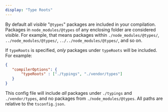 ```yaml
---
display: "Type Roots"
---
```


By default all *visible* "`@types`" packages are included in your compilation. 
Packages in `node_modules/@types` of any enclosing folder are considered *visible*.
For example, that means packages within `./node_modules/@types/`,  `../node_modules/@types/`, `../../node_modules/@types/`, and so on.

If `typeRoots` is specified, *only* packages under `typeRoots` will be included. For example:

```json
{
   "compilerOptions": {
       "typeRoots" : ["./typings", "./vendor/types"]
   }
}
```

This config file will include *all* packages under `./typings` and `./vendor/types`, and no packages from `./node_modules/@types`.
All paths are relative to the `tsconfig.json`.

